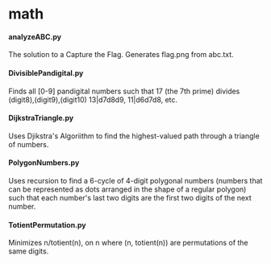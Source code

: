# math
#### analyzeABC.py
The solution to a Capture the Flag. Generates flag.png from abc.txt.
#### DivisiblePandigital.py
Finds all [0-9] pandigital numbers such that 17 (the 7th prime) divides (digit8),(digit9),(digit10) 13|d7d8d9, 11|d6d7d8, etc.
#### DijkstraTriangle.py
Uses Djikstra's Algoriithm to find the highest-valued path through a triangle of numbers.
#### PolygonNumbers.py
Uses recursion to find a 6-cycle of 4-digit polygonal numbers (numbers that can be represented as dots arranged in the shape of a regular polygon) such that each number's last two digits are the first two digits of the next number.
#### TotientPermutation.py
Minimizes n/totient(n), on n where (n, totient(n)) are permutations of the same digits.
